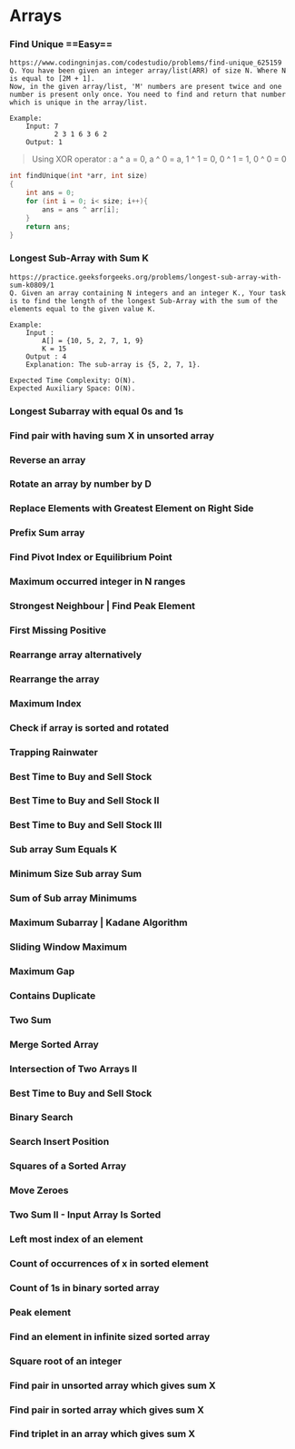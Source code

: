 # Arrays

### Find Unique ==Easy==

```
https://www.codingninjas.com/codestudio/problems/find-unique_625159
Q. You have been given an integer array/list(ARR) of size N. Where N is equal to [2M + 1].
Now, in the given array/list, 'M' numbers are present twice and one number is present only once. You need to find and return that number which is unique in the array/list.

Example:
    Input: 7
           2 3 1 6 3 6 2
    Output: 1
```

> Using XOR operator : a ^ a = 0, a ^ 0 = a, 1 ^ 1 = 0, 0 ^ 1 = 1, 0 ^ 0 = 0

```cpp
int findUnique(int *arr, int size)
{
    int ans = 0;
    for (int i = 0; i< size; i++){
        ans = ans ^ arr[i];
    }
    return ans;
}
```

### Longest Sub-Array with Sum K

```
https://practice.geeksforgeeks.org/problems/longest-sub-array-with-sum-k0809/1
Q. Given an array containing N integers and an integer K., Your task is to find the length of the longest Sub-Array with the sum of the elements equal to the given value K.

Example:
    Input :
        A[] = {10, 5, 2, 7, 1, 9}
        K = 15
    Output : 4
    Explanation: The sub-array is {5, 2, 7, 1}.

Expected Time Complexity: O(N).
Expected Auxiliary Space: O(N).
```

### Longest Subarray with equal 0s and 1s

### Find pair with having sum X in unsorted array

### Reverse an array

### Rotate an array by number by D

### Replace Elements with Greatest Element on Right Side

### Prefix Sum array

### Find Pivot Index or Equilibrium Point

### Maximum occurred integer in N ranges

### Strongest Neighbour | Find Peak Element

### First Missing Positive

### Rearrange array alternatively

### Rearrange the array

### Maximum Index

### Check if array is sorted and rotated

### Trapping Rainwater

### Best Time to Buy and Sell Stock

### Best Time to Buy and Sell Stock II

### Best Time to Buy and Sell Stock III

### Sub array Sum Equals K

### Minimum Size Sub array Sum

### Sum of Sub array Minimums

### Maximum Subarray | Kadane Algorithm

### Sliding Window Maximum

### Maximum Gap

### Contains Duplicate

### Two Sum

### Merge Sorted Array

### Intersection of Two Arrays II

### Best Time to Buy and Sell Stock

### Binary Search

### Search Insert Position

### Squares of a Sorted Array

### Move Zeroes

### Two Sum II - Input Array Is Sorted

### Left most index of an element

### Count of occurrences of x in sorted element

### Count of 1s in binary sorted array

### Peak element

### Find an element in infinite sized sorted array

### Square root of an integer

### Find pair in unsorted array which gives sum X

### Find pair in sorted array which gives sum X

### Find triplet in an array which gives sum X
